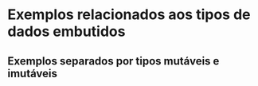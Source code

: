 # Exemplos relacionados aos tipos de dados embutidos

## Exemplos separados por tipos mutáveis e imutáveis